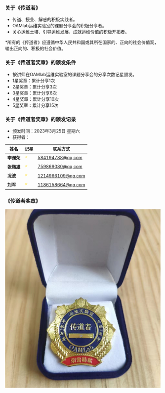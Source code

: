 ### 关于《传道者》
- 传道、授业、解惑的积极实践者。
- OAMlab运维实验室的课题分享会的积极分享者。
- 关心运维土壤、引导运维发展、成就运维价值的积极开拓者。

*所有的《传道者》应遵循中华人民共和国或其所在国家的、正向的社会价值观，输出正向的、积极的社会价值。

### 关于《传道者奖章》的颁发条件
- 按讲师在OAMlab运维实验室的课题分享会的分享次数记星颁发。
- 1星奖章：累计分享1次
- 2星奖章：累计分享3次
- 3星奖章：累计分享6次
- 4星奖章：累计分享10次
- 5星奖章：累计分享15次

### 关于《传道者奖章》的颁发记录
- 颁发时间：2023年3月25日 星期六
- 获得者：

| 姓名						 | 记星	                            |联系方式|
|----------|:-------------------------------|-----------------|
| **李渊荣**  | <font color="#FFD700">⭐</font> |   584194788@qq.com |
| **张楷雄**  | <font color="#FFD700">⭐</font> |  759869080@qq.com |
| **况波**   | <font color="#FFD700">⭐</font> |   1214966109@qq.com |
| **刘军**   | <font color="#FFD700">⭐</font> |  1186158664@qq.com |


### 《传道者奖章》

<p align="left">
	<img alt="1_star" src="https://github.com/oamlab/oamlab/blob/main/OAMLab/131_%E4%BC%A0%E9%81%93%E8%80%85/501_1_star_medal.png">
</p>
